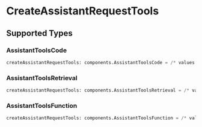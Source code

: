 # CreateAssistantRequestTools


## Supported Types

### AssistantToolsCode

```python
createAssistantRequestTools: components.AssistantToolsCode = /* values here */
```

### AssistantToolsRetrieval

```python
createAssistantRequestTools: components.AssistantToolsRetrieval = /* values here */
```

### AssistantToolsFunction

```python
createAssistantRequestTools: components.AssistantToolsFunction = /* values here */
```

